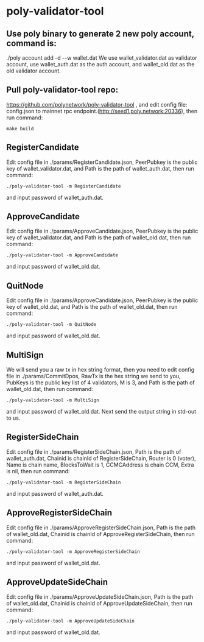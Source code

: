 # poly-validator-tool

## Use poly binary to generate 2 new poly account, command is:
./poly account add -d --w wallet.dat
We use wallet_validator.dat as validator account, use wallet_auth.dat as the auth account, and wallet_old.dat as the old validator account.

## Pull poly-validator-tool repo:
https://github.com/polynetwork/poly-validator-tool
, and edit config file: config.json to mainnet rpc endpoint.(http://seed1.poly.network:20336), then run command:
```shell
make build
```

## RegisterCandidate
Edit config file in ./params/RegisterCandidate.json, PeerPubkey is the public key of wallet_validator.dat, and Path is the path of wallet_auth.dat, then run command:
```shell
./poly-validator-tool -m RegisterCandidate
```
and input password of wallet_auth.dat.

## ApproveCandidate
Edit config file in ./params/ApproveCandidate.json, PeerPubkey is the public key of wallet_validator.dat, and Path is the path of wallet_old.dat, then run command:
```shell
./poly-validator-tool -m ApproveCandidate
```
and input password of wallet_old.dat.

## QuitNode
Edit config file in ./params/ApproveCandidate.json, PeerPubkey is the public key of wallet_old.dat, and Path is the path of wallet_old.dat, then run command:
```shell
./poly-validator-tool -m QuitNode
```
and input password of wallet_old.dat.

## MultiSign
We will send you a raw tx in hex string format, then you need to edit config file in 
 ./params/CommitDpos, RawTx is the hex string we send to you, PubKeys is the public key list of 4 validators, M is 3, and Path is the path of wallet_old.dat, then run command:
```shell
./poly-validator-tool -m MultiSign
```
and input password of wallet_old.dat.
Next send the output string in std-out to us.

## RegisterSideChain
Edit config file in ./params/RegisterSideChain.json, Path is the path of wallet_auth.dat, Chainid is chainId of RegisterSideChain, Router is 0 (voter), Name is chain name, BlocksToWait is 1, CCMCAddress is chain CCM, Extra is nil, then run command:
```shell
./poly-validator-tool -m RegisterSideChain
```
and input password of wallet_auth.dat.

## ApproveRegisterSideChain
Edit config file in ./params/ApproveRegisterSideChain.json, Path is the path of wallet_old.dat, Chainid is chainId of ApproveRegisterSideChain, then run command:
```shell
./poly-validator-tool -m ApproveRegisterSideChain
```
and input password of wallet_old.dat.

## ApproveUpdateSideChain
Edit config file in ./params/ApproveUpdateSideChain.json, Path is the path of wallet_old.dat, Chainid is chainId of ApproveUpdateSideChain, then run command:
```shell
./poly-validator-tool -m ApproveUpdateSideChain
```
and input password of wallet_old.dat.
